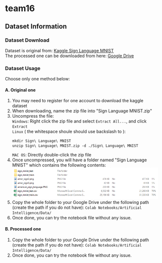 # team16
## Dataset Information
### Dataset Download
Dataset is original from: [Kaggle Sign Language MNIST](https://www.kaggle.com/datasets/datamunge/sign-language-mnist)  
The processed one can be downloaded from here: [Google Drive](https://drive.google.com/drive/folders/1qqG8eZ96EcRoO-1jaVLY1na6iS3iUi2T?usp=sharing)
### Dataset Usage
Choose only one method below:  
#### A. Original one  
1. You may need to register for one account to download the kaggle dataset
2. When downloading, name the zip file into "Sign Language MNIST.zip"
3. Uncompress the file:  
    `Windows`: Right click the zip file and select `Extract All...`, and click `Extract`  
    `Linux` ( the whitespace shoule should use backslash to ):
    ```
    mkdir Sign\ Language\ MNIST
    unzip Sign\ Language\ MNIST.zip -d ./Sign\ Language\ MNIST
    ```
    `MAC OS`: Directly double-click the zip file
4. Once uncompressed, you will have a folder named "Sign Language MNIST" which contains the following contents:  
![Original Dataset Content](original%20dataset%20content.png)
5. Copy the whole folder to your Google Drive under the following path (create the path if you do not have):
`Colab Notebooks/Artificial Intelligence/Data/`
6. Once done, you can try the notebook file without any issue.
#### B. Processed one  
1. Copy the whole folder to your Google Drive under the following path (create the path if you do not have):
`Colab Notebooks/Artificial Intelligence/Data/`
2. Once done, you can try the notebook file without any issue.
